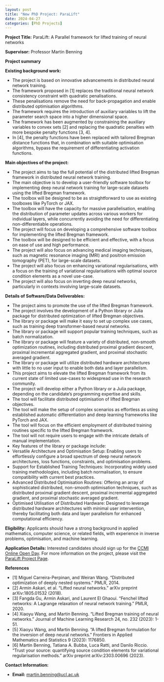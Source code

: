 ```yaml
---
layout: post
title: "New PhD Project: ParaLift"
date: 2024-04-27
categories: [PhD Projects]
---
```


**Project Title:** ParaLift: A Parallel framework for lifted training of neural networks

**Supervisor:** Professor Martin Benning

**Project summary**

**Existing background work:**
- The project is based on innovative advancements in distributed neural network training.
- The framework proposed in [1] replaces the traditional neural network consistency constraint with quadratic penalisations.
- These penalisations remove the need for back-propagation and enable distributed optimisation algorithms.
- The framework requires the introduction of auxiliary variables to lift the parameter search space into a higher dimensional space.
- The framework has been augmented by constraining the auxiliary variables to convex sets [2] and replacing the quadratic penalties with more bespoke penalty functions [3, 4].
- In [4], the penalty functions have been replaced with tailored Bregman distance functions that, in combination with suitable optimisation algorithms, bypass the requirement of differentiating activation functions.

**Main objectives of the project:**
- The project aims to tap the full potential of the distributed lifted Bregman framework in distributed neural network training.
- The main objective is to develop a user-friendly software toolbox for implementing deep neural network training for large-scale datasets using the lifted Bregman framework.
- The toolbox will be designed to be as straightforward to use as existing toolboxes like PyTorch or JAX.
- The toolbox will have the capacity for massive parallelisation, enabling the distribution of parameter updates across various workers for individual layers, while concurrently avoiding the need for differentiating non-differentiable operations.
- The project will focus on developing a comprehensive software toolbox for implementing the lifted Bregman framework.
- The toolbox will be designed to be efficient and effective, with a focus on ease of use and high performance.
- The project will also focus on advancing medical imaging techniques, such as magnetic resonance imaging (MRI) and positron emission tomography (PET), for large-scale datasets.
- The project will also focus on enhancing variational regularisations, with a focus on the training of variational regularisations with optimal source condition elements as a novel use-case.
- The project will also focus on inverting deep neural networks, particularly in contexts involving large-scale datasets.

**Details of Software/Data Deliverables:**
- The project aims to promote the use of the lifted Bregman framework.
- The project involves the development of a Python library or Julia package for distributed optimization of lifted Bregman objectives.
- The library or package will make it easy to set up complex use cases, such as training deep transformer-based neural networks.
- The library or package will support popular training techniques, such as batch normalization.
- The library or package will feature a variety of distributed, non-smooth optimization routines, including distributed proximal gradient descent, proximal incremental aggregated gradient, and proximal stochastic averaged gradient.
- The library or package will utilize distributed hardware architectures with little to no user input to enable both data and layer parallelism.
- This project aims to elevate the lifted Bregman framework from its current state of limited use-cases to widespread use in the research community.
- The project will develop either a Python library or a Julia package, depending on the candidate’s programming expertise and skills.
- The tool will facilitate distributed optimisation of lifted Bregman objectives.
- The tool will make the setup of complex scenarios as effortless as using established automatic differentiation and deep learning frameworks like PyTorch and JAX.
- The tool will focus on the efficient employment of distributed training routines specific to the lifted Bregman framework.
- The tool will not require users to engage with the intricate details of manual implementation.
- Key features of the library or package include:
- Versatile Architecture and Optimisation Setup: Enabling users to effortlessly configure a broad spectrum of deep neural network architectures, loss functions, constraints, and optimisation problems.
- Support for Established Training Techniques: Incorporating widely used training methodologies, including batch normalisation, to ensure compatibility with current best practices.
- Advanced Distributed Optimisation Routines: Offering an array of sophisticated distributed, non-smooth optimisation techniques, such as distributed proximal gradient descent, proximal incremental aggregated gradient, and proximal stochastic averaged gradient.
- Optimised Utilisation of Distributed Hardware: Designed to leverage distributed hardware architectures with minimal user intervention, thereby facilitating both data and layer parallelism for enhanced computational efficiency.

**Eligibility:**
Applicants should have a strong background in applied mathematics, computer science, or related fields, with experience in inverse problems, optimisation, and machine learning.

**Application Details:**
Interested candidates should sign up for the [CCMI Online Open Day](https://ccmi-cdt.org/events/posts/open_day.html). For more information on the project, please visit the [ParaLift Project Page](https://ccmi-cdt.org/phd_projects/entries/Benning_Paralift.html).

**References**
- [1] Miguel Carreira-Perpinan, and Weiran Wang. “Distributed optimization of deeply nested systems.” PMLR, 2014. 
- [2] Armin Askari, et al. “Lifted neural networks.” arXiv preprint arXiv:1805.01532 (2018). 
- [3] Fangda Gu, Armin Askari, and Laurent El Ghaoui. “Fenchel lifted networks: A Lagrange relaxation of neural network training.” PMLR, 2020.
- [4] Xiaoyu Wang, and Martin Benning. “Lifted Bregman training of neural networks.” Journal of Machine Learning Research 24, no. 232 (2023): 1-51.
- [5] Xiaoyu Wang, and Martin Benning. “A lifted Bregman formulation for the inversion of deep neural networks.” Frontiers in Applied Mathematics and Statistics 9 (2023): 1176850.
- [6] Martin Benning, Tatiana A. Bubba, Luca Ratti, and Danilo Riccio. “Trust your source: quantifying source condition elements for variational regularisation methods.” arXiv preprint arXiv:2303.00696 (2023).

**Contact Information:**
- **Email:** [martin.benning@ucl.ac.uk](mailto:martin.benning@ucl.ac.uk)